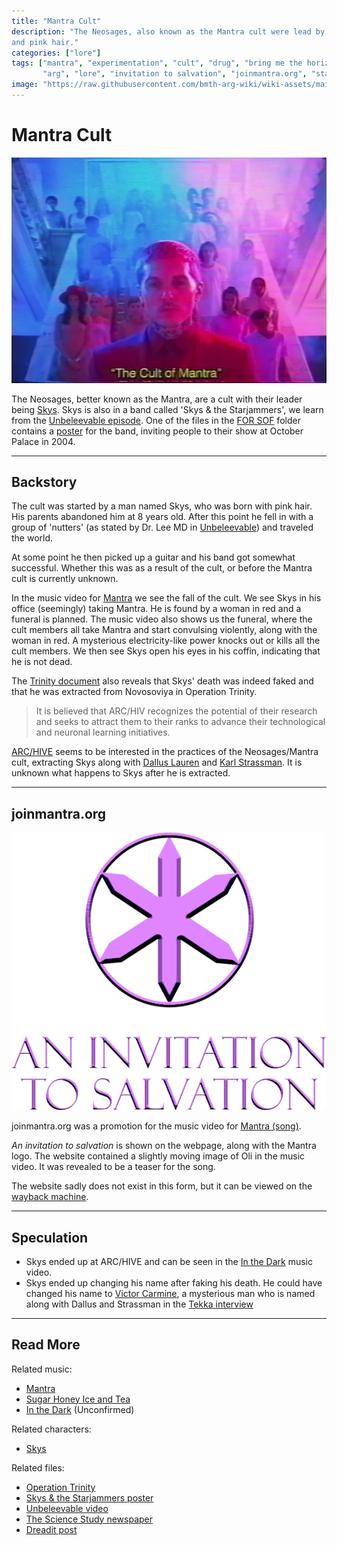 ```yaml
---
title: "Mantra Cult"
description: "The Neosages, also known as the Mantra cult were lead by Skys, a mysterious leader with a charming aura 
and pink hair."
categories: ["lore"]
tags: ["mantra", "experimentation", "cult", "drug", "bring me the horizon", "bmth", 
       "arg", "lore", "invitation to salvation", "joinmantra.org", "starjammers", "skys"]
image: "https://raw.githubusercontent.com/bmth-arg-wiki/wiki-assets/main/files/unbeleevable/gallery/cult-of-mantra.png"
---
```

# Mantra Cult

![The Cult of Mantra](https://raw.githubusercontent.com/bmth-arg-wiki/wiki-assets/main/files/unbeleevable/gallery/cult-of-mantra.png)

The Neosages, better known as the Mantra, are a cult with their leader being
[Skys](../characters/skys).
Skys is also in a band called 'Skys & the Starjammers',
we learn from the [Unbeleevable episode](../for-sof/unbeleevable).
One of the files in the [FOR SOF](../for-sof) folder contains a [poster](../for-sof/skystarjammers) 
for the band, inviting people to their show at October Palace in 2004.

***

## Backstory

The cult was started by a man named Skys, who was born with pink hair. His parents abandoned 
him at 8 years old.
After this point he fell in with a group of 'nutters'
(as stated by Dr. Lee MD in [Unbeleevable](../for-sof/unbeleevable)) 
and traveled the world.

At some point he then picked up a guitar and his band got somewhat successful.
Whether this was as a result of the cult, or before the Mantra cult is currently unknown.

In the music video for [Mantra](../music/amo-mantra) we see the fall of the cult.
We see Skys in his office (seemingly) taking Mantra.
He is found by a woman in red and a funeral is planned.
The music video also shows us the funeral, where the cult members all take Mantra and start 
convulsing violently, along with the woman in red.
A mysterious electricity-like power knocks out or kills all the cult members.
We then see Skys open his eyes in his coffin, indicating that he is not dead.

The [Trinity document](../for-sof/trinity_document) also reveals that Skys' death was indeed faked and that he 
was extracted from Novosoviya in Operation Trinity.

> It is believed that ARC/HIV recognizes the potential of their research
> and seeks to attract them to their ranks to advance their technological and neuronal learning initiatives.

[ARC/HIVE](archive) seems to be interested in the practices of the Neosages/Mantra cult, extracting Skys along 
with [Dallus Lauren](../characters/dallus-lauren) and [Karl Strassman](../characters/strassman).
It is unknown what happens to Skys after he is extracted.

***

## joinmantra.org

![Mantra logo with the phrase "An Invitation to Salvation"](https://raw.githubusercontent.com/bmth-arg-wiki/wiki-assets/main/other-webpages/joinmantra.org/20180810062921.png)

joinmantra.org was a promotion for the music video for [Mantra (song)](../music/amo-mantra).

*An invitation to salvation* is shown on the webpage, along with the Mantra logo.
The website contained a slightly moving image of Oli in the music video.
It was revealed to be a teaser for the song.

The website sadly does not exist in this form,
but it can be viewed on the [wayback machine](https://web.archive.org/web/20190408225654/http://www.joinmantra.org/).

***

## Speculation

- Skys ended up at ARC/HIVE and can be seen in the [In the Dark](../music/amo-in-the-dark) music video.
- Skys ended up changing his name after faking his death. He could have changed his name to [Victor Carmine](../characters#victor-carmine), 
a mysterious man who is named along with Dallus and Strassman in the [Tekka interview](../for-sof/tekka_interview)

***

## Read More

Related music:

- [Mantra](../music/amo-mantra)
- [Sugar Honey Ice and Tea](../music/amo-shit)
- [In the Dark](../music/amo-in-the-dark) (Unconfirmed)

Related characters:

- [Skys](../characters/skys)

Related files:

- [Operation Trinity](../for-sof/trinity_document)
- [Skys & the Starjammers poster](../for-sof/skystarjammers)
- [Unbeleevable video](../for-sof/unbeleevable)
- [The Science Study newspaper](../for-sof/thesciencestudy)
- [Dreadit post](../for-sof/dreadit)